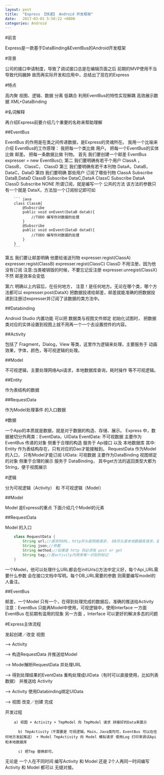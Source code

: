 ```yaml
---
layout: post
title:  "Express 【快递】 Android 开发框架"
date:   2017-03-01 5:50:22 +0800
categories: Android
---
```


#前言

Express是一款基于DataBinding&EventBus的Android开发框架

#背景

公司的接口申请制度，导致了调试接口总是在编辑页面之后
前期的MVP使用不当导致代码臃肿
故而再实际开发和应用中，总结出了现在的Express

#特点

高内聚 视图、逻辑、数据 分离
低耦合 利用EventBus的特性实现解耦
高效展示数据 XML+DataBinding

#名词解释

再介绍Express前要介绍几个重要的名称来帮助理解

##EventBus

EventBus 的作用是在类之间传递数据，是Express的灵魂所在。
我用一个比喻来介绍 EventBus的工作原理：
我把每一个类比做 用户。
把每一个EventBus的实体比做 邮差。
把每一条数据比做 刊物。
首先 我们要创建一个邮差 EventBus expresser = new EventBus();
第二 我们要明确有若干个用户 ClassA ， ClassB， ClassC， ClassD
第三 我们要明确有若干本刊物 DataA，DataB，DataC，DataD
第四 我们要明确 那些用户 订阅了哪些刊物 
		ClassA Subscribe DataB,DataD
		ClassB Subscribe DataC,DataA
		ClassC Subscribe DataA
		ClassD Subscribe NONE			所谓订阅，就是编写一个 公共的方法 该方法的参数只有一个就是 DataX，方法加一个订阅标记即可如
		
		``` java
		class ClassA{
			@Subscribe
			public void onEvent(DataB datab){
				//TODO 编写你对数据的处理
			}
			@Subscribe
			public void onEvent(DataD datad){
				//TODO 编写你对数据的处理
			}
		}
		```
	
第五 我们要让邮差明确 他要给谁送刊物
		expresser.regist(ClassA)
		expresser.regist(ClassB)
		expresser.regist(ClassC)
		ClassD 不用注册，因为他没有订阅
		注意:当类被销毁的时候，不要忘记反注册 expresser.unregist(ClassX) 不然 邮差效率会变低
		
第六 明确以上内容后，在任何地方， 注意！是任何地方。无论在哪个类，哪个方法都可以
		expresser.post(DataX)
		把数据投递给邮差，邮差就能准确的把数据投递到注册过expresser并订阅了该数据的类方法中。
	
##Databinding

Android Studio 内置功能 可以把 数据类与视图文件绑定
初始化试图时， 把数据类对应的实体设置到视图上就不用再一个一个去设置控件的内容。

##Activity

包括了 Fragment，Dialog，View 等类，这里作为逻辑来处理，主要服务于 动画效果，字体，颜色，等可视逻辑的处理。

##Model

不可视逻辑，主要处理网络Api请求，本地数据库查询，耗时操作 等不可视逻辑。

##Entity

作为表结构的数据

##RequestData

作为Model处理事件 的入口数据

#数据

一个App的本质就是数据，就是对于数据的构造、存储、展示。
Express 中，数据被切分外两类：EventData，UIData
EventData:
	不可视数据 主要作为EventBus 传递的对象
	侧重于合理的构造 服务于 Api接口 以及 本地数据库
	其中:
		Entity 作为表结构存在，只有对应的Dao才能接触到。
		RequestData 作为Model的入口， 只有Model才能订阅
UIData:
	可视数据 主要作为DataBinding 视图绑定的对象
	侧重于合理的展示 服务于 DataBinding， 其中get方法的返回类型大都为String，便于视图展示
	
#逻辑

分为可视逻辑（Activity） 和 不可视逻辑（Model）

##Model

Model 是Express的重点 下面介绍几个Model的元素

##RequestData

Model 的入口

``` java
	class RequestData {
		String url;//请求的URL，http开头是网络请求， DB开头是本地数据库请求，是Model中唯一识别的标记
		String json;//参数 
		String method;//如果是 http 则必须有 post or get
		String tag;//是activity内用来唯一识别的标记
	}
```	
一个Model，他可以处理什么URL都会在initUrls()方法中定义好，每个Api_URL需要什么参数 会在接口文档中写明。每个DB_URL需要的参数 则需要编写model的人备注。

##EventBus

邮差，一个Model 只有一个，在得到处理完成的数据后，准确的推送给Activity
注意：EventBus 只能再Model中使用，可视逻辑中，使用Interface
一方面 EventBus 在前期有滥用的现象
另一方面 ，Interface 可以更好的解决多态的问题

#Express主体流程
	
发起创建／改变 视图 

--> Activity 

--> 构造RequestData 并推送给Model 

--> Model解析RequestData 并处理URL 

--> 得到处理结果的EventData 重构处理成UIData（有时可以直接使用，比如列表数据） 并推送给 Activity 

--> Activity 使用Databinding绑定UIData 

--> 视图 改变／创建 完成


开发过程 
			
		a) 视图 + Activity + TmpModel 向 TmpModel 请求 拼接好的Data来展示

		  b) TmpActivity（不需要是 可视逻辑，Main，Java类均可，EventBus 可以在任何地方发起推送） + Model TmpActivity 向 Model 模拟请求 使用Log 打印来调试Api和本地数据库
		  
		  c) 把Tmp 替换即可。
		
无论是 一个人在不同时间 编写Activity 和 Model
还是 2个人再同一时间编写Activity 和 Model
都可以 无缝对接。



 

	
	
	

 
 



